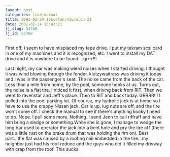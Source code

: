 ```yaml
---
layout: post
categories: livejournal
title: 2002-02-24 15&colon;43&colon;21
date: 2002-02-24 15:43:21
lj_slug: 53768
lj_id: 53768
---
```

First off, I seem to have misplaced my tape drive. I put my tekram scsi card in one of my machines and it is recognized, etc. I went to install my DAT drive and it is nowhere to be found....grrrr!!!  



Last night, my car was making wierd noises when I started driving. I thought it was wind blowing through the fender. klutzywaitress was driving it today and I was in the passenger's seat. The noise came from the back of the car. Less than a mile from home, by the pool, someone honks at us. Turns out, the noise is a flat tire. I niticed it first, when driving back from RIT. Then we went to ravenstar and Jeff's place. Then to RIT and back today. GRRRR!!! I pulled into the pool parking lot. Of course, my hydrolic jack is at home so I have to use the crappy Nissan jack. Car is up, lug nuts are off, and the tire won't come off. I check the manual to see if there's anything kooky I need to do. Nope. I pull some more. Nothing. I send Jenn to call riffraff and have him bring a sledge or something.While she is gone, I manage to wedge the long bar used to operator the jack into a bent hole and pry the tire off (there was a little rust on the brake drum that was holding the rim on). Best part...the flat was caused by a roofing nail embedded in the tire...my neighbor just had his roof redone and the guys who did it filled my drivway with crap from the roof. This sucks.
